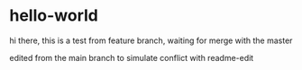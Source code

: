 # hello-world

hi there,
   this is a test from feature branch, waiting for merge with the master

edited from the main branch to simulate conflict with readme-edit
